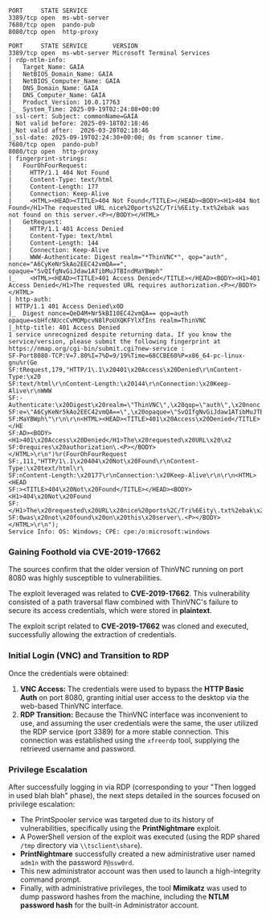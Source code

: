 ```
PORT     STATE SERVICE
3389/tcp open  ms-wbt-server
7680/tcp open  pando-pub
8080/tcp open  http-proxy

PORT     STATE SERVICE       VERSION
3389/tcp open  ms-wbt-server Microsoft Terminal Services
| rdp-ntlm-info:
|   Target_Name: GAIA
|   NetBIOS_Domain_Name: GAIA
|   NetBIOS_Computer_Name: GAIA
|   DNS_Domain_Name: GAIA
|   DNS_Computer_Name: GAIA
|   Product_Version: 10.0.17763
|_  System_Time: 2025-09-19T02:24:08+00:00
| ssl-cert: Subject: commonName=GAIA
| Not valid before: 2025-09-18T02:18:46
|_Not valid after:  2026-03-20T02:18:46
|_ssl-date: 2025-09-19T02:24:30+00:00; 0s from scanner time.
7680/tcp open  pando-pub?
8080/tcp open  http-proxy
| fingerprint-strings:
|   FourOhFourRequest:
|     HTTP/1.1 404 Not Found
|     Content-Type: text/html
|     Content-Length: 177
|     Connection: Keep-Alive
|     <HTML><HEAD><TITLE>404 Not Found</TITLE></HEAD><BODY><H1>404 Not Found</H1>The requested URL nice%20ports%2C/Tri%6Eity.txt%2ebak was not found on this server.<P></BODY></HTML>
|   GetRequest:
|     HTTP/1.1 401 Access Denied
|     Content-Type: text/html
|     Content-Length: 144
|     Connection: Keep-Alive
|     WWW-Authenticate: Digest realm="*ThinVNC*", qop="auth", nonce="A6CyKeNr5kAo2EEC42vmQA==", opaque="SvQIfgNvGiJdaw1ATibMuJTBIndMaYBWph"
|_    <HTML><HEAD><TITLE>401 Access Denied</TITLE></HEAD><BODY><H1>401 Access Denied</H1>The requested URL requires authorization.<P></BODY></HTML>
| http-auth:
| HTTP/1.1 401 Access Denied\x0D
|_  Digest nonce=QeD4M+Nr5kBI10EC42vmQA== qop=auth opaque=sbHfcNUccCvMOMpcvN8lPoUXQKFYlXfIns realm=ThinVNC
|_http-title: 401 Access Denied
1 service unrecognized despite returning data. If you know the service/version, please submit the following fingerprint at https://nmap.org/cgi-bin/submit.cgi?new-service :
SF-Port8080-TCP:V=7.80%I=7%D=9/19%Time=68CCBE60%P=x86_64-pc-linux-gnu%r(Ge
SF:tRequest,179,"HTTP/1\.1\x20401\x20Access\x20Denied\r\nContent-Type:\x20
SF:text/html\r\nContent-Length:\x20144\r\nConnection:\x20Keep-Alive\r\nWWW
SF:-Authenticate:\x20Digest\x20realm=\"ThinVNC\",\x20qop=\"auth\",\x20nonc
SF:e=\"A6CyKeNr5kAo2EEC42vmQA==\",\x20opaque=\"SvQIfgNvGiJdaw1ATibMuJTBInd
SF:MaYBWph\"\r\n\r\n<HTML><HEAD><TITLE>401\x20Access\x20Denied</TITLE></HE
SF:AD><BODY><H1>401\x20Access\x20Denied</H1>The\x20requested\x20URL\x20\x2
SF:0requires\x20authorization\.<P></BODY></HTML>\r\n")%r(FourOhFourRequest
SF:,111,"HTTP/1\.1\x20404\x20Not\x20Found\r\nContent-Type:\x20text/html\r\
SF:nContent-Length:\x20177\r\nConnection:\x20Keep-Alive\r\n\r\n<HTML><HEAD
SF:><TITLE>404\x20Not\x20Found</TITLE></HEAD><BODY><H1>404\x20Not\x20Found
SF:</H1>The\x20requested\x20URL\x20nice%20ports%2C/Tri%6Eity\.txt%2ebak\x2
SF:0was\x20not\x20found\x20on\x20this\x20server\.<P></BODY></HTML>\r\n");
Service Info: OS: Windows; CPE: cpe:/o:microsoft:windows

```

### Gaining Foothold via CVE-2019-17662

The sources confirm that the older version of ThinVNC running on port 8080 was highly susceptible to vulnerabilities.

The exploit leveraged was related to **CVE-2019-17662**. This vulnerability consisted of a path traversal flaw combined with ThinVNC's failure to secure its access credentials, which were stored in **plaintext**.

The exploit script related to **CVE-2019-17662** was cloned and executed, successfully allowing the extraction of credentials.

### Initial Login (VNC) and Transition to RDP

Once the credentials were obtained:

1. **VNC Access:** The credentials were used to bypass the **HTTP Basic Auth** on port 8080, granting initial user access to the desktop via the web-based ThinVNC interface.
2. **RDP Transition:** Because the ThinVNC interface was inconvenient to use, and assuming the user credentials were the same, the user utilized the RDP service (port 3389) for a more stable connection. This connection was established using the `xfreerdp` tool, supplying the retrieved username and password.

### Privilege Escalation

After successfully logging in via RDP (corresponding to your "Then logged in used blah blah" phase), the next steps detailed in the sources focused on privilege escalation:

- The PrintSpooler service was targeted due to its history of vulnerabilities, specifically using the **PrintNightmare** exploit.
- A PowerShell version of the exploit was executed (using the RDP shared `/tmp` directory via `\\tsclient\share`).
- **PrintNightmare** successfully created a new administrative user named `adm1n` with the password `P@ssw0rd`.
- This new administrator account was then used to launch a high-integrity command prompt.
- Finally, with administrative privileges, the tool **Mimikatz** was used to dump password hashes from the machine, including the **NTLM password hash** for the built-in Administrator account.